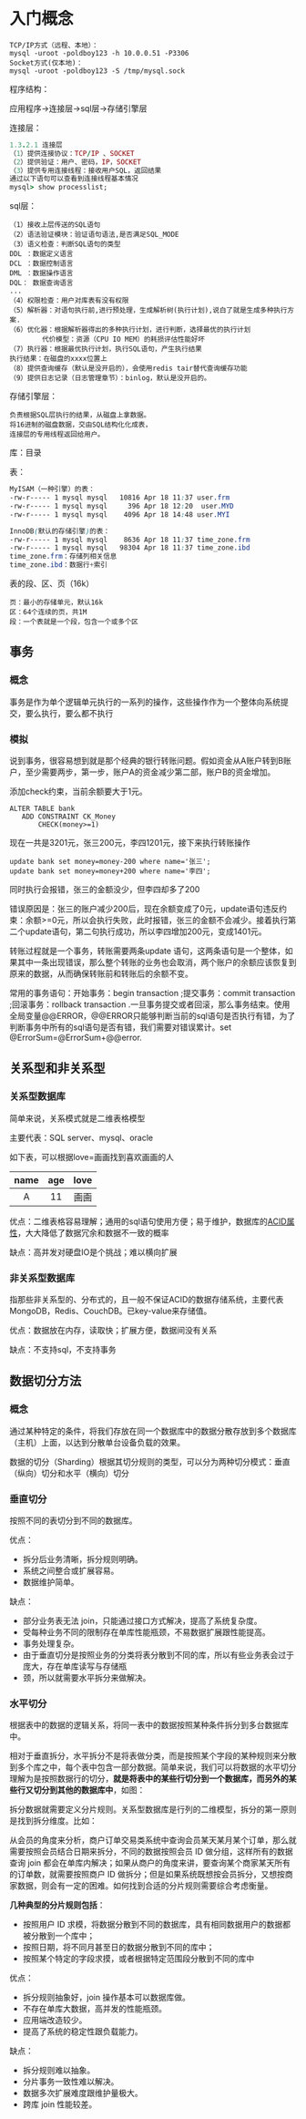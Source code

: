 # 入门概念

```undefined
TCP/IP方式（远程、本地）：
mysql -uroot -poldboy123 -h 10.0.0.51 -P3306
Socket方式(仅本地)：
mysql -uroot -poldboy123 -S /tmp/mysql.sock
```

程序结构：

应用程序→连接层→sql层→存储引擎层

连接层：

```ruby
1.3.2.1 连接层
（1）提供连接协议：TCP/IP 、SOCKET
（2）提供验证：用户、密码，IP，SOCKET
（3）提供专用连接线程：接收用户SQL，返回结果
通过以下语句可以查看到连接线程基本情况
mysql> show processlist;
```

sql层：

```undefined
（1）接收上层传送的SQL语句
（2）语法验证模块：验证语句语法,是否满足SQL_MODE
（3）语义检查：判断SQL语句的类型
DDL ：数据定义语言
DCL ：数据控制语言
DML ：数据操作语言
DQL： 数据查询语言
...
（4）权限检查：用户对库表有没有权限
（5）解析器：对语句执行前,进行预处理，生成解析树(执行计划),说白了就是生成多种执行方案.
（6）优化器：根据解析器得出的多种执行计划，进行判断，选择最优的执行计划
        代价模型：资源（CPU IO MEM）的耗损评估性能好坏
（7）执行器：根据最优执行计划，执行SQL语句，产生执行结果
执行结果：在磁盘的xxxx位置上
（8）提供查询缓存（默认是没开启的），会使用redis tair替代查询缓存功能
（9）提供日志记录（日志管理章节）：binlog，默认是没开启的。
```

存储引擎层：

```undefined
负责根据SQL层执行的结果，从磁盘上拿数据。
将16进制的磁盘数据，交由SQL结构化化成表，
连接层的专用线程返回给用户。
```



库：目录

表：

```css
MyISAM（一种引擎）的表：
-rw-r----- 1 mysql mysql   10816 Apr 18 11:37 user.frm
-rw-r----- 1 mysql mysql     396 Apr 18 12:20  user.MYD
-rw-r----- 1 mysql mysql    4096 Apr 18 14:48 user.MYI

InnoDB(默认的存储引擎)的表：
-rw-r----- 1 mysql mysql    8636 Apr 18 11:37 time_zone.frm
-rw-r----- 1 mysql mysql   98304 Apr 18 11:37 time_zone.ibd
time_zone.frm：存储列相关信息
time_zone.ibd：数据行+索引
```

表的段、区、页（16k）

```undefined
页：最小的存储单元，默认16k
区：64个连续的页，共1M
段：一个表就是一个段，包含一个或多个区
```









## 事务

### 概念

事务是作为单个逻辑单元执行的一系列的操作，这些操作作为一个整体向系统提交，要么执行，要么都不执行

### 模拟

说到事务，很容易想到就是那个经典的银行转账问题。假如资金从A账户转到B账户，至少需要两步，第一步，账户A的资金减少第二部，账户B的资金增加。

添加check约束，当前余额要大于1元。

``` mysql
ALTER TABLE bank
   ADD CONSTRAINT CK_Money
       CHECK(money>=1)
```

现在一共是3201元，张三200元，李四1201元，接下来执行转账操作

``` mysql
update bank set money=money-200 where name='张三';
update bank set money=money+200 where name='李四';
```

同时执行会报错，张三的金额没少，但李四却多了200

错误原因是：张三的账户减少200后，现在余额变成了0元，update语句违反约束：余额>=0元，所以会执行失败，此时报错，张三的金额不会减少。接着执行第二个update语句，第二句执行成功，所以李四增加200元，变成1401元。

转账过程就是一个事务，转账需要两条update 语句，这两条语句是一个整体，如果其中一条出现错误，那么整个转账的业务也会取消，两个账户的余额应该恢复到原来的数据，从而确保转账前和转账后的余额不变。

常用的事务语句：开始事务：begin transaction ;提交事务：commit transaction ;回滚事务：rollback transaction .一旦事务提交或者回滚，那么事务结束。使用全局变量@@ERROR，@@ERROR只能够判断当前的sql语句是否执行有错，为了判断事务中所有的sql语句是否有错，我们需要对错误累计。set @ErrorSum=@ErrorSum+@@error.

## 关系型和非关系型

### 关系型数据库

简单来说，关系模式就是二维表格模型

主要代表：SQL server、mysql、oracle

如下表，可以根据love=画画找到喜欢画画的人

| name | age  | love |
| :--: | :--: | :--: |
|  A   |  11  | 画画 |

 优点：二维表格容易理解；通用的sql语句使用方便；易于维护，数据库的[ACID属性](http://www.52wiki.cn/docs/pu/472)，大大降低了数据冗余和数据不一致的概率

缺点：高并发对硬盘IO是个挑战；难以横向扩展

### 非关系型数据库

指那些非关系型的、分布式的，且一般不保证ACID的数据存储系统，主要代表MongoDB，Redis、CouchDB。已key-value来存储值。

优点：数据放在内存，读取快；扩展方便，数据间没有关系

缺点：不支持sql，不支持事务

## 数据切分方法

### 概念

通过某种特定的条件，将我们存放在同一个数据库中的数据分散存放到多个数据库（主机）上面，以达到分散单台设备负载的效果。

数据的切分（Sharding）根据其切分规则的类型，可以分为两种切分模式：垂直（纵向）切分和水平（横向）切分

### 垂直切分

按照不同的表切分到不同的数据库。

优点：

- 拆分后业务清晰，拆分规则明确。
- 系统之间整合或扩展容易。
- 数据维护简单。

缺点：

- 部分业务表无法 join，只能通过接口方式解决，提高了系统复杂度。
- 受每种业务不同的限制存在单库性能瓶颈，不易数据扩展跟性能提高。
- 事务处理复杂。
- 由于垂直切分是按照业务的分类将表分散到不同的库，所以有些业务表会过于庞大，存在单库读写与存储瓶
- 颈，所以就需要水平拆分来做解决。

### 水平切分

根据表中的数据的逻辑关系，将同一表中的数据按照某种条件拆分到多台数据库中。

相对于垂直拆分，水平拆分不是将表做分类，而是按照某个字段的某种规则来分散到多个库之中，每个表中包含一部分数据。简单来说，我们可以将数据的水平切分理解为是按照数据行的切分，**就是将表中的某些行切分到一个数据库，而另外的某些行又切分到其他的数据库中**，如图：

拆分数据就需要定义分片规则。关系型数据库是行列的二维模型，拆分的第一原则是找到拆分维度。比如：

从会员的角度来分析，商户订单交易类系统中查询会员某天某月某个订单，那么就需要按照会员结合日期来拆分，不同的数据按照会员 ID 做分组，这样所有的数据查询 join 都会在单库内解决；如果从商户的角度来讲，要查询某个商家某天所有的订单数，就需要按照商户 ID 做拆分；但是如果系统既想按会员拆分，又想按商家数据，则会有一定的困难。如何找到合适的分片规则需要综合考虑衡量。

**几种典型的分片规则包括**：

- 按照用户 ID 求模，将数据分散到不同的数据库，具有相同数据用户的数据都被分散到一个库中；
- 按照日期，将不同月甚至日的数据分散到不同的库中；
- 按照某个特定的字段求摸，或者根据特定范围段分散到不同的库中

优点：

- 拆分规则抽象好，join 操作基本可以数据库做。
- 不存在单库大数据，高并发的性能瓶颈。
- 应用端改造较少。
- 提高了系统的稳定性跟负载能力。

缺点：

- 拆分规则难以抽象。
- 分片事务一致性难以解决。
- 数据多次扩展难度跟维护量极大。
- 跨库 join 性能较差。